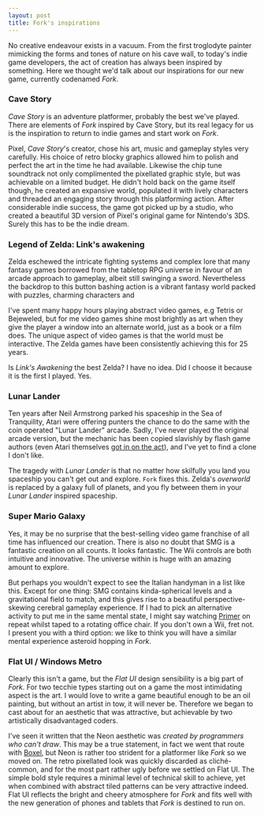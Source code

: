 ```yaml
---
layout: post
title: Fork's inspirations
---
```


No creative endeavour exists in a vacuum.   From the first troglodyte painter mimicking the forms and tones of nature on his cave wall, to today's indie game developers, the act of creation has always been inspired by something.  Here we thought we'd talk about our inspirations for our new game, currently codenamed *Fork*.

### Cave Story

*Cave Story* is an adventure platformer, probably the best we've played. There are elements of *Fork* inspired by Cave Story, but its real legacy for us is the inspiration to return to indie games and start work on *Fork*.

Pixel, *Cave Story*'s creator, chose his art, music and gameplay styles very carefully.  His choice of retro blocky graphics allowed him to polish and perfect the art in the time he had available.  Likewise the chip tune soundtrack not only complimented the pixellated graphic style, but was achievable on a limited budget.  He didn't hold back on the game itself though, he created an expansive world, populated it with lively characters and threaded an engaging story through this platforming action.  After considerable indie success, the game got picked up by a studio, who created a beautiful 3D version of Pixel's original  game for Nintendo's 3DS.  Surely this has to be the indie dream.


### Legend of Zelda: Link's awakening

Zelda eschewed the intricate fighting systems and complex lore that many fantasy games borrowed from the tabletop RPG universe in favour of an arcade approach to gameplay, albeit still swinging a sword.  Nevertheless the backdrop to this button bashing action is a vibrant fantasy world packed with puzzles, charming characters and 

I've spent many happy hours playing abstract video games, e.g Tetris or Bejeweled, but for me video games shine most brightly as art when they give the player a window into an alternate world, just as a book or a film does.  The unique aspect of video games is that the world must be interactive.  The Zelda games have been consistently achieving this for 25 years.

Is *Link's Awakening* the best Zelda? I have no idea.  Did I choose it because it is the first I played.  Yes.

### Lunar Lander

Ten years after Neil Armstrong parked his spaceship in the Sea of Tranquility, Atari were offering punters the chance to do the same with the coin operated "Lunar Lander" arcade.  Sadly, I've never played the original arcade version, but the mechanic has been copied slavishly by flash game authors (even Atari themselves [got in on the act](http://chrome.atari.com/lunarlander/)), and I've yet to find a clone I don't like.

The tragedy with *Lunar Lander* is that no matter how skilfully you land you spaceship you can't get out and explore.  `Fork` fixes this.  Zelda's *overworld* is replaced by a galaxy full of planets, and you fly between them in your *Lunar Lander* inspired spaceship.

### Super Mario Galaxy

Yes, it may be no surprise that the best-selling video game franchise of all time has influenced our creation. There is also no doubt that SMG is a fantastic creation on all counts. It looks fantastic. The Wii controls are both intuitive and innovative. The universe within is huge with an amazing amount to explore. 

But perhaps you wouldn't expect to see the Italian handyman in a list like this. Except for one thing: SMG contains kinda-spherical levels and a gravitational field to match, and this gives rise to a beautiful perspective-skewing cerebral gameplay experience. If I had to pick an alternative activity to put me in the same mental state, I might say watching [Primer](http://xkcd.com/657/) on repeat whilst taped to a rotating office chair. If you don't own a Wii, fret not. I present you with a third option: we like to think you will have a similar mental experience asteroid hopping in *Fork*. 

### Flat UI / Windows Metro

Clearly this isn't a game, but the *Flat UI* design sensibility is a big part of *Fork*.  For two tecchie types starting out on a game the most intimidating aspect is the art. I would love to write a game beautiful enough to be an oil painting, but without an artist in tow, it will never be.  Therefore we began to cast about for an aesthetic that was attractive, but achievable by two artistically disadvantaged coders.

I've seen it written that the Neon aesthetic was *created by programmers who can't draw*.  This may be a true statement, in fact we went that route with [Boxel](https://itunes.apple.com/us/app/boxel/id441537386?mt=8), but Neon is rather too strident for a platformer like *Fork* so we moved on.  The retro pixellated look was quickly discarded as cliché-common, and for the most part rather ugly before we settled on Flat UI.  The simple bold style requires a minimal level of technical skill to achieve, yet when combined with abstract tiled patterns can be very attractive indeed. Flat UI reflects the bright and cheery atmosphere for *Fork* and fits well with the new generation of phones and tablets that *Fork* is destined to run on. 
